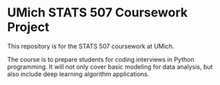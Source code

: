 # UMich STATS 507 Coursework Project

This repository is for the STATS 507 coursework at UMich. 

The course is to prepare students for coding interviews in Python programming. It will not only cover basic modeling for data analysis, but also include deep learning algorithm applications.


